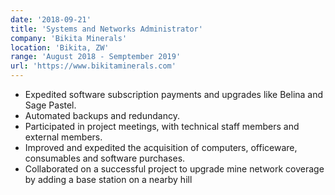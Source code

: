 ```yaml
---
date: '2018-09-21'
title: 'Systems and Networks Administrator'
company: 'Bikita Minerals'
location: 'Bikita, ZW'
range: 'August 2018 - Semptember 2019'
url: 'https://www.bikitaminerals.com'
---
```


- Expedited software subscription payments and upgrades like Belina and Sage Pastel.
- Automated backups and redundancy.
- Participated in project meetings, with technical staff members and external members.
- Improved and expedited the acquisition of computers, officeware, consumables and software
  purchases.
- Collaborated on a successful project to upgrade mine network coverage by adding a base
  station on a nearby hill
